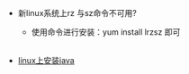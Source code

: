 * 新linux系统上rz 与sz命令不可用?
  * 使用命令进行安装：yum install lrzsz  即可<br><br>
  
* [linux上安装java](http://www.cnblogs.com/xuliangxing/p/7066913.html)
